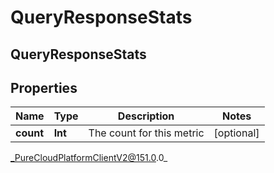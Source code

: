 # QueryResponseStats

## QueryResponseStats

## Properties

|Name | Type | Description | Notes|
|------------ | ------------- | ------------- | -------------|
| **count** | **Int** | The count for this metric | [optional] |



_PureCloudPlatformClientV2@151.0.0_
